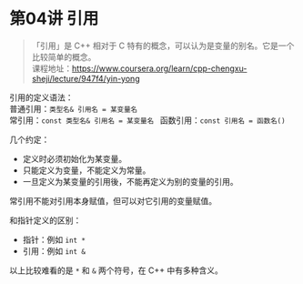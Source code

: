 # 第04讲 引用

> 「引用」是 C++ 相对于 C 特有的概念，可以认为是变量的别名。它是一个比较简单的概念。  
> 课程地址：<https://www.coursera.org/learn/cpp-chengxu-sheji/lecture/947f4/yin-yong>

引用的定义语法：  
普通引用：`` 类型名& 引用名 = 某变量名 ``   
常引用：``const 类型名& 引用名 = 某变量名 ``
函数引用：``const 引用名 = 函数名()``

几个约定：
* 定义时必须初始化为某变量。
* 只能定义为变量，不能定义为常量。
* 一旦定义为某变量的引用後，不能再定义为别的变量的引用。

常引用不能对引用本身赋值，但可以对它引用的变量赋值。

和指针定义的区别：
* 指针：例如 `int *`
* 引用：例如 `int &`  

以上比较难看的是 `*` 和 `&` 两个符号，在 C++ 中有多种含义。